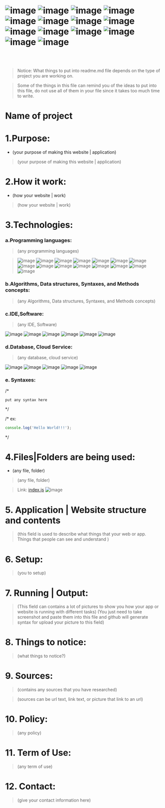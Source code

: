 #  ![image](https://img.shields.io/badge/mongoDB-black?style=for-the-badge&logo=mongodb)  ![image](https://img.shields.io/badge/JavaScript-black?style=for-the-badge&logo=javascript) ![image](https://img.shields.io/badge/ReactJS-black?style=for-the-badge&logo=react) ![image](https://img.shields.io/badge/HTML5-black?style=for-the-badge&logo=html5) ![image](https://img.shields.io/badge/jQuery-black?style=for-the-badge&logo=jquery) ![image](https://img.shields.io/badge/NodeJS-black?style=for-the-badge&logo=node.js) ![image](https://img.shields.io/badge/CSS3-black?style=for-the-badge&logo=css3) ![image](https://img.shields.io/badge/ExpressJS-black?style=for-the-badge&logo=express) ![image](https://img.shields.io/badge/JSON-black?style=for-the-badge&logo=json) ![image](https://img.shields.io/badge/SASS-white?style=for-the-badge&logo=sass) ![image](https://img.shields.io/badge/ANGULARJS-black?style=for-the-badge&logo=angularjs) ![image](https://img.shields.io/badge/Bootstrap-white?style=for-the-badge&logo=bootstrap) ![image](https://img.shields.io/badge/PHP-white?style=for-the-badge&logo=php) ![image](https://img.shields.io/badge/MYSQL-white?style=for-the-badge&logo=mysql) 



<br>
<br>

> Notice: What things to put into readme.md file depends on the type of project you are working on.

> Some of the things in this file can remind you of the ideas to put into this file, do not use all of them in your file since it takes too much time to write.


# Name of project


# 1.Purpose:

- (your purpose of making this website | application)

> (your purpose of making this website | application)

# 2.How it work:

- (how your website | work)

>  (how your website | work)

# 3.Technologies:

### a.Programming languages:

> (any programming languages)

> ![image](https://img.shields.io/badge/PHP-PHP-blueviolet) ![image](https://img.shields.io/badge/HTML-HTML5-orange) ![image](https://img.shields.io/badge/CSS-CSS3-blue) ![image](https://img.shields.io/badge/SASS-SASS-ff69b4) ![image](https://img.shields.io/badge/B-Bootstrap-blueviolet) ![image](https://img.shields.io/badge/W3CSS-W3CSS-green) ![image](https://img.shields.io/badge/JS-JavaScript-yellow) ![image](https://img.shields.io/badge/jQuery-jQuery-black) ![image](https://img.shields.io/badge/A-AngularJS-red) ![image](https://img.shields.io/badge/SQL-SQL-blue)  ![image](https://img.shields.io/badge/Node-NodeJS-brightgreen) ![image](https://img.shields.io/badge/React-ReactJS-blue)  ![image](https://img.shields.io/badge/express-ExpressJS-black) ![image](https://img.shields.io/badge/Redux-ReduxJS-blueviolet) ![image](https://img.shields.io/badge/JSON-{JSON}-black)

### b.Algorithms, Data structures, Syntaxes, and Methods concepts:

> (any Algorithms, Data structures, Syntaxes, and Methods concepts)

### c.IDE,Software:

> (any IDE, Software)

![image](https://user-images.githubusercontent.com/82598726/181828247-0a180433-7628-45d0-91fc-c653225c57aa.png) ![image](https://user-images.githubusercontent.com/82598726/181828341-f2d35c6d-863e-4f1c-af84-a9ebc1e33d58.png) ![image](https://user-images.githubusercontent.com/82598726/181830045-2769b49a-2b5a-43ad-b519-5ae02d5b736a.png) ![image](https://user-images.githubusercontent.com/82598726/181828759-13c51469-e35d-44d6-af61-dfff064b7536.png)
 ![image](https://user-images.githubusercontent.com/82598726/181828437-03bf1b40-f35c-4e48-8ebd-127ef3a6f49d.png) ![image](https://user-images.githubusercontent.com/82598726/181835143-0f7aa21a-1081-4df5-954e-6e89259d21e7.png)

### d.Database, Cloud Service:

> (any database, cloud service)

![image](https://user-images.githubusercontent.com/82598726/181828437-03bf1b40-f35c-4e48-8ebd-127ef3a6f49d.png) ![image](https://user-images.githubusercontent.com/82598726/181828759-13c51469-e35d-44d6-af61-dfff064b7536.png) ![image](https://user-images.githubusercontent.com/82598726/181830075-a40dcdfe-519c-4a5d-90cd-c3eb308f8cce.png)
 ![image](https://user-images.githubusercontent.com/82598726/181828843-3ba0f2e8-a5dc-4268-b646-5b21898e1139.png) ![image](https://user-images.githubusercontent.com/82598726/181828934-4524165b-801b-44a8-97b4-3966d2eb3c93.png)

### e. Syntaxes:
/*
```language_option
put any syntax here 
```
*/

/*
ex:

```javascript 
console.log('Hello World!!!');
```
*/


# 4.Files|Folders are being used:

- (any file, folder)

> (any file, folder)

> Link: <a type="button">[index.js](./src/index.js)</a>    ![image](https://img.shields.io/badge/JS-JavaScript-yellow)


# 5. Application | Website structure and contents

> (this field is used to describe what things that your web or app. Things that people can see and understand )

# 6. Setup:

> (you to setup)

# 7. Running | Output:

> (This field can contains a lot of pictures to show you how your app or website is running with different tasks)
> (You just need to take screenshot and paste them into this file and github will generate syntax for upload your picture to this field)



# 8. Things to notice:

> (what things to notice?)


# 9. Sources:

> (contains any sources that you have researched)

> (sources can be url text, link text, or picture that link to an url)

# 10. Policy:

> (any policy)

# 11. Term of Use:

> (any term of use)

# 12. Contact:

> (give your contact information here)
